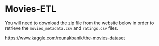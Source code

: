 # Movies-ETL

You will need to download the zip file from the website below in order to retrieve the `movies_metadata.csv` and `ratings.csv` files.

https://www.kaggle.com/rounakbanik/the-movies-dataset